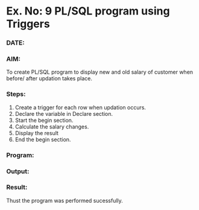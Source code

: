 # Ex. No: 9 PL/SQL program using Triggers 
### DATE: 
### AIM: 
To create PL/SQL program to display new and old salary of customer when before/ after updation takes place. 

### Steps:
1. Create a trigger for each row when updation occurs.
2. Declare the variable in Declare section.
3. Start the begin section.
4. Calculate the salary changes.
5. Display the result 
6. End the begin section.

### Program:


### Output:


### Result:
Thust the program was performed sucessfully.
